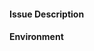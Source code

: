<!-- freeCodeCamp Dev Tools Issue Template -->

<!-- Please provide as much detail as possible for us to fix your issue.
     Remove any sections you didn't fill out. -->

#### Issue Description
<!-- Describe what happens and how to reproduce it. -->

#### Environment
<!-- In Visual Studio Code, please do the following and paste below:
     Help > About > Copy -->

```

```
